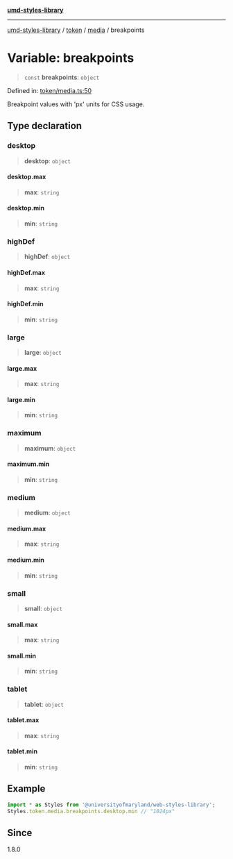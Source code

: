 [**umd-styles-library**](../../../../README.md)

***

[umd-styles-library](../../../../modules.md) / [token](../../../README.md) / [media](../README.md) / breakpoints

# Variable: breakpoints

> `const` **breakpoints**: `object`

Defined in: [token/media.ts:50](https://github.com/UMD-Digital/design-system/blob/2d95010ba8e3e1595ebab66599330577b600c5fb/packages/styles/source/token/media.ts#L50)

Breakpoint values with 'px' units for CSS usage.

## Type declaration

### desktop

> **desktop**: `object`

#### desktop.max

> **max**: `string`

#### desktop.min

> **min**: `string`

### highDef

> **highDef**: `object`

#### highDef.max

> **max**: `string`

#### highDef.min

> **min**: `string`

### large

> **large**: `object`

#### large.max

> **max**: `string`

#### large.min

> **min**: `string`

### maximum

> **maximum**: `object`

#### maximum.min

> **min**: `string`

### medium

> **medium**: `object`

#### medium.max

> **max**: `string`

#### medium.min

> **min**: `string`

### small

> **small**: `object`

#### small.max

> **max**: `string`

#### small.min

> **min**: `string`

### tablet

> **tablet**: `object`

#### tablet.max

> **max**: `string`

#### tablet.min

> **min**: `string`

## Example

```typescript
import * as Styles from '@universityofmaryland/web-styles-library';
Styles.token.media.breakpoints.desktop.min // "1024px"
```

## Since

1.8.0
